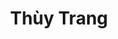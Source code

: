 ---
layout: album_gallery
resource: instagram
title: "Thùy Trang"
description: "Instagram albums of Thùy Trang</br>. Username: _imnotteee"
active: gallery
images:
- image_path: /imnotteee/0/20230708_204014_358028766_3120790688230309_5439893089545034046_n.jpg
  gallery-folder: /gallery/imnotteee/0/
  gallery-name: 0
  gallery-date: March 2025
- image_path: /imnotteee/1/20250124_215518_474372829_18365823856189832_677717788436747429_n.jpg
  gallery-folder: /gallery/imnotteee/1/
  gallery-name: 1
  gallery-date: March 2025
- image_path: /imnotteee/3/20241219_214602_470897664_1347786573269472_8022074807312645608_n.jpg
  gallery-folder: /gallery/imnotteee/3/
  gallery-name: 3
  gallery-date: March 2025
---